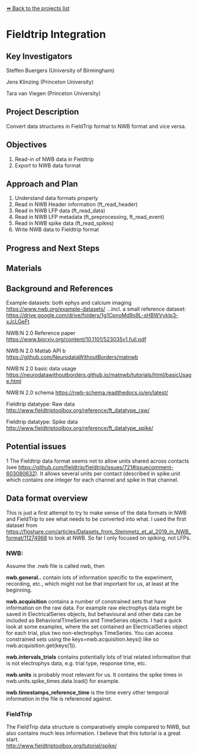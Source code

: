 [:rewind: Back to the projects list](../../README.md#ProjectsList)

<!-- For information on how to write GitHub .md files see https://guides.github.com/features/mastering-markdown/ -->

# Fieldtrip Integration

## Key Investigators

Steffen Buergers (University of Birmingham)

Jens Klinzing (Princeton University)

Tara van Viegen (Princeton University)

## Project Description

Convert data structures in FieldTrip format to NWB format and vice versa. 

## Objectives

1. Read-in of NWB data in Fieldtrip
2. Export to NWB data format 

## Approach and Plan

1. Understand data formats properly 
2. Read in NWB Header information (ft_read_header)
3. Read in NWB LFP data (ft_read_data)
4. Read in NWB LFP metadata (ft_preprocessing, ft_read_event)
5. Read in NWB spike data (ft_read_spikes)
6. Write NWB data to Fieldtrip format

## Progress and Next Steps

<!--Populate this section as you are making progress before/during/after the hackathon-->
<!--Describe the progress you have made on the project,e.g., which objectives you have achieved and how.-->
<!--Describe the next steps you are planning to take to complete the project.-->

## Materials

<!--If available add links to the materials relevant to the project, e.g., the code generated for the project or data used-->
<!--If available add pictures and links to videos that demonstrate what has been accomplished.-->
<!--![Description of picture](Example2.jpg)-->

## Background and References

Example datasets: both ephys and calcium imaging
https://www.nwb.org/example-datasets/
...incl. a small reference dataset: https://drive.google.com/drive/folders/1g1CpnoMd9s9L-sHBWVyklp3-xJcLGeFt

NWB:N 2.0 Reference paper
https://www.biorxiv.org/content/10.1101/523035v1.full.pdf

NWB:N 2.0 Matlab API b
https://github.com/NeurodataWithoutBorders/matnwb

NWB:N 2.0 basic data usage
https://neurodatawithoutborders.github.io/matnwb/tutorials/html/basicUsage.html

NWB:N 2.0 schema
https://nwb-schema.readthedocs.io/en/latest/

Fieldtrip datatype: Raw data
http://www.fieldtriptoolbox.org/reference/ft_datatype_raw/

Fieldtrip datatype: Spike data
http://www.fieldtriptoolbox.org/reference/ft_datatype_spike/



## Potential issues
1
The Fieldtrip data format seems not to allow units shared across contacts (see https://github.com/fieldtrip/fieldtrip/issues/721#issuecomment-603080632). It allows several units per contact (described in spike.unit which contains one integer for each channel and spike in that channel.



## Data format overview
This is just a first attempt to try to make sense of the data formats in NWB and FieldTrip to see what needs to be converted into what. 
I used the first dataset from https://figshare.com/articles/Datasets_from_Steinmetz_et_al_2019_in_NWB_format/11274968 to look at NWB. So far I only focused on spiking, not LFPs.

### NWB:
Assume the .nwb file is called nwb, then

__nwb.general..__ contain lots of information specific to the experiment, recording, etc., which might not be that important for us, at least at the beginning. 

__nwb.acquisition__ contains a number of constrained sets that have information on the raw data. For example raw electrophys data might be saved in ElectricalSeries objects, but behavioural and other data can be included as BehavioralTimeSeries and TimeSeries objects. I had a quick look at some examples, where the set contained an ElectricalSeries object for each trial, plus two non-electrophys TimeSeries. You can access constrained sets using the keys=nwb.acquisition.keys() like so nwb.acquisition.get(keys(1)).

__nwb.intervals_trials__ contains potentially lots of trial related information that is not electrophys data, e.g. trial type, response time, etc.

__nwb.units__ is probably most relevant for us. It contains the spike times in nwb.units.spike_times.data.load() for example. 

__nwb.timestamps_reference_time__ is the time every other temporal information in the file is referenced against.



### FieldTrip

The FieldTrip data structure is comparatively simple compared to NWB, but also contains much less information. I believe that this tutorial is a great start.  
http://www.fieldtriptoolbox.org/tutorial/spike/







